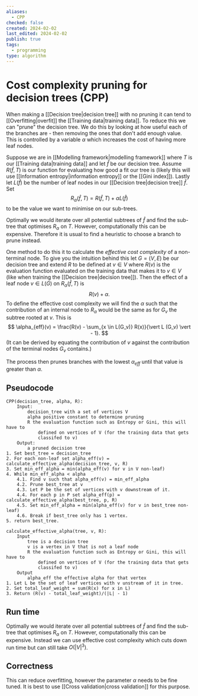 ```yaml
---
aliases:
  - CPP
checked: false
created: 2024-02-02
last_edited: 2024-02-02
publish: true
tags:
  - programming
type: algorithm
---
```

# Cost complexity pruning for decision trees (CPP)

When making a [[Decision tree|decision tree]] with no pruning it can tend to [[Overfitting|overfit]] the [[Training data|training data]]. To reduce this we can "prune" the decision tree. We do this by looking at how useful each of the branches are - then removing the ones that don't add enough value. This is controlled by a variable $\alpha$ which increases the cost of having more leaf nodes. 

Suppose we are in [[Modelling framework|modelling framework]] where $T$ is our [[Training data|training data]] and let $\hat{f}$ be our decision tree. Assume $R(\hat{f}, T)$ is our function for evaluating how good a fit our tree is (likely this will use [[Information entropy|information entropy]] or the [[Gini index]]). Lastly let $L(\hat{f})$ be the number of leaf nodes in our [[Decision tree|decision tree]] $\hat{f}$. Set
$$
R_{\alpha}(\hat{f}, T) = R(\hat{f}, T) + \alpha L(\hat{f})
$$
to be the value we want to minimise on our sub-trees.

Optimally we would iterate over all potential subtrees of $\hat{f}$ and find the sub-tree that optimises $R_{\alpha}$ on $T$. However, computationally this can be expensive. Therefore it is usual to find a heuristic to choose a branch to prune instead.

One method to do this it to calculate the *effective cost complexity* of a non-terminal node. To give you the intuition behind this let $G = (V,E)$ be our decision tree and extend $R$ to be defined at $v \in V$ where $R(v)$ is the evaluation function evaluated on the training data that makes it to $v \in V$ (like when training the [[Decision tree|decision tree]]). Then the effect of a leaf node $v \in L(G)$ on $R_{\alpha}(\hat{f}, T)$ is
 $$
 R(v) + \alpha.
$$
To define the effective cost complexity we will find the $\alpha$ such that the contribution of an internal node to $R_{\alpha}$ would be the same as for $G_v$ the subtree rooted at $v$. This is
$$
\alpha_{eff}(v) = \frac{R(v) - \sum_{x \in L(G_v)} R(x)}{\vert L (G_v) \vert - 1}.
$$
(It can be derived by equating the contribution of $v$ against the contribution of the terminal nodes $G_v$ contains.)

The process then prunes branches with the lowest $\alpha_{eff}$ until that value is greater than $\alpha$. 

## Pseudocode

```pseudocode
CPP(decision_tree, alpha, R):
	Input:
		decision_tree with a set of vertices V
		alpha positive constant to determine pruning
		R the evaluation function such as Entropy or Gini, this will have to
			defined on vertices of V (for the training data that gets 
			classifed to v)
	Output:
		a pruned decision tree
1. Set best_tree = decision_tree
2. For each non-leaf set alpha_eff(v) = calculate_effective_alpha(decision_tree, v, R)
3. Set min_eff_alpha = min(alpha_eff(v) for v in V non-leaf)
4. While min_eff_alpha < alpha
	4.1. Find v such that alpha_eff(v) = min_eff_alpha
	4.2. Prune best_tree at v
	4.3. Let P be the set of vertices with v downstream of it.
	4.4. For each p in P set alpha_eff(p) = calculate_effective_alpha(best_tree, p, R)
	4.5. Set min_eff_alpha = min(alpha_eff(v) for v in best_tree non-leaf)
	4.6. Break if best_tree only has 1 vertex.
5. return best_tree.

calculate_effective_alpha(tree, v, R):
	Input
		tree is a decision tree
		v is a vertex in V that is not a leaf node
		R the evaluation function such as Entropy or Gini, this will have to
			defined on vertices of V (for the training data that gets 
			classifed to v)
	Output
		alpha_eff the effective alpha for that vertex
1. Let L be the set of leaf vertices with v unstream of it in tree.
2. Set total_leaf_weight = sum(R(x) for x in L)
3. Return (R(v) - total_leaf_weight)/(|L| - 1)
```

## Run time

Optimally we would iterate over all potential subtrees of $\hat{f}$ and find the sub-tree that optimises $R_{\alpha}$ on $T$. However, computationally this can be expensive. Instead we can use effective cost complexity which cuts down run time but can still take $O(\vert V \vert^3)$.

## Correctness

This can reduce overfitting, however the parameter $\alpha$ needs to be fine tuned. It is best to use [[Cross validation|cross validation]] for this purpose. 